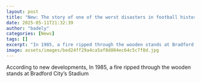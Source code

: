 ```yaml
---
layout: post
title: "New: The story of one of the worst disasters in football history"
date: 2025-05-11T21:32:39
author: "badely"
categories: [News]
tags: []
excerpt: "In 1985, a fire ripped through the wooden stands at Bradford City’s Stadium"
image: assets/images/bed24ff29a4ca5af8d804ec64c5c7f8d.jpg
---
```


According to new developments, In 1985, a fire ripped through the wooden stands at Bradford City’s Stadium

